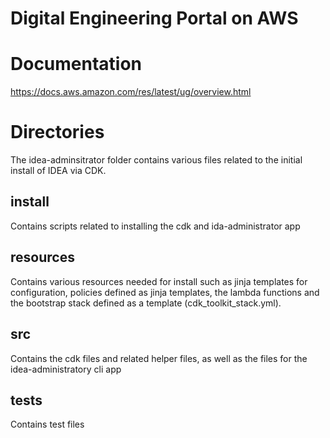 # Digital Engineering Portal on AWS

# Documentation

https://docs.aws.amazon.com/res/latest/ug/overview.html

# Directories

The idea-adminsitrator folder contains various files related to the initial install of IDEA via CDK.

## install

Contains scripts related to installing the cdk and ida-administrator app

## resources

Contains various resources needed for install such as jinja templates for configuration, policies defined as jinja templates, the lambda functions and the bootstrap stack defined as a template (cdk_toolkit_stack.yml).

## src

Contains the cdk files and related helper files, as well as the files for the idea-administratory cli app

## tests

Contains test files
